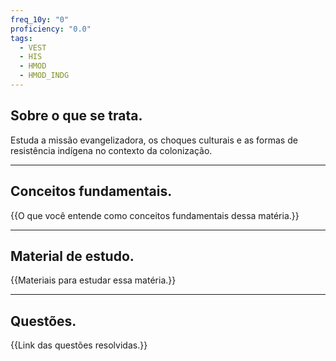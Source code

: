 ```yaml
---
freq_10y: "0"
proficiency: "0.0"
tags:
  - VEST
  - HIS
  - HMOD
  - HMOD_INDG
---
```

## Sobre o que se trata.

Estuda a missão evangelizadora, os choques culturais e as formas de resistência indígena no contexto da colonização.

--- 
## Conceitos fundamentais.

{{O que você entende como conceitos fundamentais dessa matéria.}}

---
## Material de estudo.

{{Materiais para estudar essa matéria.}}

--- 
## Questões.

{{Link das questões resolvidas.}}
